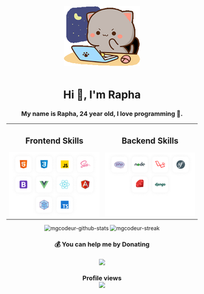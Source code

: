 <div align="center">
    <img src="assets/goma-cat.gif"/>
</div>

<div align="center">
    <img src=""/>
</div>

<h1 align="center">Hi 👋, I'm Rapha</h1>
<h3 align="center">My name is Rapha, 24 year old, I love programming 💖.</h3>

<table>
    <tr>
        <td>
            <h2 align="center">Frontend Skills</h2>
            <img src="assets/Technologies-frontend.png" alt="mgcodeur-skills">
        </td>
        <td>
            <h2 align="center">Backend Skills</h2>
            <img src="assets/Technologies-backend.png" alt="mgcodeur-skills">
        </td>
    </tr>
</table>

<div align="center">
    <img src="https://github-readme-stats.vercel.app/api?username=mgcodeur&theme=city_light&hide_border=false&include_all_commits=false&count_private=false" alt="mgcodeur-github-stats"/>
    <img src="https://github-readme-streak-stats.herokuapp.com/?user=mgcodeur&theme=city_light&hide_border=false" alt="mgcodeur-streak"/>
</div>

<h3 align="center">💰 You can help me by Donating<h3>
    

<div align="center">
    <a href="https://buymeacoffee.com/mgcodeur">
        <img src="https://img.shields.io/badge/Buy%20Me%20a%20Coffee-ffdd00?style=for-the-badge&logo=buy-me-a-coffee&logoColor=black" height="40px"/>
    <a>
</div>
 
<br/>
        
<div align="center">Profile views</div>
<div align="center">
    <img src="https://profile-counter.glitch.me/mgcodeur/count.svg"/>
</div>



